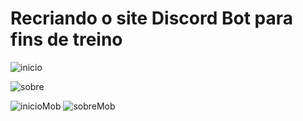 # Recriando o site Discord Bot para fins de treino
![inicio](https://user-images.githubusercontent.com/79806533/211165485-fed2ee7e-5853-4307-ab1c-1f1bb2f697d1.png)

![sobre](https://user-images.githubusercontent.com/79806533/211165489-58407ac7-4f56-4c5b-a9f8-bdf51ef7005f.png)

![inicioMob](https://user-images.githubusercontent.com/79806533/211165487-5ca7cd73-7ec5-4944-98f6-a4d9c44a33de.png)
![sobreMob](https://user-images.githubusercontent.com/79806533/211165490-08e86ce0-1457-4958-8002-eeab6d321726.png)
